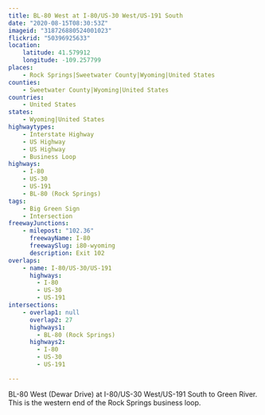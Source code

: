 ```yaml
---
title: BL-80 West at I-80/US-30 West/US-191 South
date: "2020-08-15T08:30:53Z"
imageid: "318726880524001023"
flickrid: "50396925633"
location:
    latitude: 41.579912
    longitude: -109.257799
places:
    - Rock Springs|Sweetwater County|Wyoming|United States
counties:
    - Sweetwater County|Wyoming|United States
countries:
    - United States
states:
    - Wyoming|United States
highwaytypes:
    - Interstate Highway
    - US Highway
    - US Highway
    - Business Loop
highways:
    - I-80
    - US-30
    - US-191
    - BL-80 (Rock Springs)
tags:
    - Big Green Sign
    - Intersection
freewayJunctions:
    - milepost: "102.36"
      freewayName: I-80
      freewaySlug: i80-wyoming
      description: Exit 102
overlaps:
    - name: I-80/US-30/US-191
      highways:
        - I-80
        - US-30
        - US-191
intersections:
    - overlap1: null
      overlap2: 27
      highways1:
        - BL-80 (Rock Springs)
      highways2:
        - I-80
        - US-30
        - US-191

---
```

BL-80 West (Dewar Drive) at I-80/US-30 West/US-191 South to Green River.  This is the western end of the Rock Springs business loop.